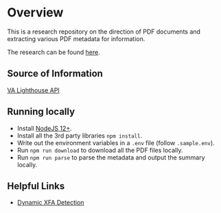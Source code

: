 # Overview

This is a research repository on the direction of PDF documents and extracting various PDF metadata for information.

The research can be found [here](https://fartbagxp.github.io/pdf-xfa-detection).

## Source of Information

[VA Lighthouse API](https://developer.va.gov/explore/vaForms/docs/vaForms)

## Running locally

- Install [NodeJS 12+](https://nodejs.org/en/).
- Install all the 3rd party libraries `npm install`.
- Write out the environment variables in a `.env` file (follow `.sample.env`).
- Run `npm run download` to download all the PDF files locally.
- Run `npm run parse` to parse the metadata and output the summary locally.

## Helpful Links

- [Dynamic XFA Detection](https://stackoverflow.com/a/28375976/6037063)
